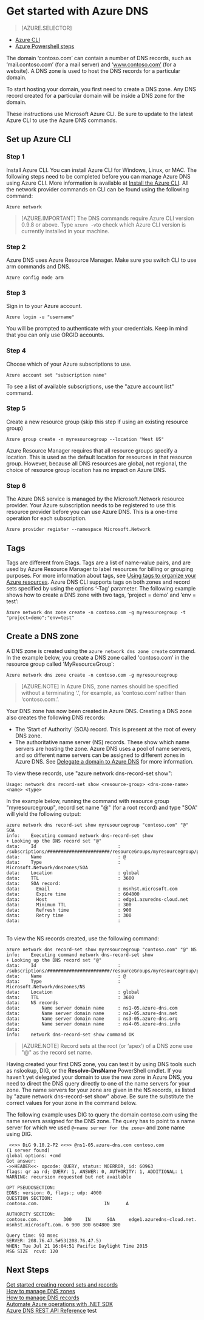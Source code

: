 <properties
   pageTitle="Get started with Azure DNS | Microsoft Azure"
   description="Learn how to create DNS zones for Azure DNS step-by-step to start hosting your DNS domain using PowerShell or CLI"
   services="dns"
   documentationCenter="na"
   authors="joaoma"
   manager="adinah"
   editor=""/>

<tags
   ms.service="dns"
   ms.devlang="na"
   ms.topic="hero-article"
   ms.tgt_pltfrm="na"
   ms.workload="infrastructure-services"
   ms.date="09/02/2015"
   ms.author="joaoma"/>

# Get started with Azure DNS



> [AZURE.SELECTOR]
- [Azure CLI](dns-getstarted-create-dnszone-cli.md)
- [Azure Powershell steps](dns-getstarted-create-dnszone.md)


The domain ‘contoso.com’ can contain a number of DNS records, such as ‘mail.contoso.com’ (for a mail server) and ‘www.contoso.com’ (for a website). A DNS zone is used to host the DNS records for a particular domain.

To start hosting your domain, you first need to create a DNS zone. Any DNS record created for a particular domain will be inside a DNS zone for the domain.

These instructions use Microsoft Azure CLI. Be sure to update to the latest Azure CLI to use the Azure DNS commands.

## Set up Azure CLI

### Step 1

Install Azure CLI. You can install Azure CLI for Windows, Linux, or MAC. The following steps need to be completed before you can manage Azure DNS using Azure CLI. More information is available at [Install the Azure CLI](../xplat-cli-install.md). All the network provider commands on CLI can be found using the following command:

	Azure network


>[AZURE.IMPORTANT] The DNS commands require Azure CLI version 0.9.8 or above. Type `azure -v`to check which Azure CLI version is currently installed in your machine.
 
### Step 2

Azure DNS uses Azure Resource Manager. Make sure you switch CLI to use arm commands and DNS.

	Azure config mode arm

### Step 3

Sign in to your Azure account.

    Azure login -u "username"

You will be prompted to authenticate with your credentials. Keep in mind that you can only use ORGID accounts.

### Step 4
Choose which of your Azure subscriptions to use.

    Azure account set "subscription name"

To see a list of available subscriptions, use the "azure account list" command.

### Step 5

Create a new resource group (skip this step if using an existing resource group)

    Azure group create -n myresourcegroup --location "West US"

Azure Resource Manager requires that all resource groups specify a location. This is used as the default location for resources in that resource group. However, because all DNS resources are global, not regional, the choice of resource group location has no impact on Azure DNS.

### Step 6

The Azure DNS service is managed by the Microsoft.Network resource provider. Your Azure subscription needs to be registered to use this resource provider before you can use Azure DNS. This is a one-time operation for each subscription.

	Azure provider register --namespace Microsoft.Network

## Tags

Tags are different from Etags. Tags are a list of name-value pairs, and are used by Azure Resource Manager to label resources for billing or grouping purposes. For more information about tags, see [Using tags to organize your Azure resources](resource-group-using-tags.md). Azure DNS CLI supports tags on both zones and record sets specified by using the options ‘-Tag’ parameter. The following example shows how to create a DNS zone with two tags, ‘project = demo’ and ‘env = test’:

	Azure network dns zone create -n contoso.com -g myresourcegroup -t "project=demo";"env=test"

## Create a DNS zone

A DNS zone is created using the `azure network dns zone create` command. In the example below, you create a DNS zone called 'contoso.com' in the resource group called 'MyResourceGroup':

    Azure network dns zone create -n contoso.com -g myresourcegroup


>[AZURE.NOTE] In Azure DNS, zone names should be specified without a terminating ‘.’, for example, as ‘contoso.com’ rather than ‘contoso.com.’.


Your DNS zone has now been created in Azure DNS. Creating a DNS zone also creates the following DNS records:

- The ‘Start of Authority’ (SOA) record. This is present at the root of every DNS zone.
- The authoritative name server (NS) records. These show which name servers are hosting the zone. Azure DNS uses a pool of name servers, and so different name servers can be assigned to different zones in Azure DNS. See [Delegate a domain to Azure DNS](dns-domain-delegation.md) for more information.

To view these records, use "azure network dns-record-set show":

	Usage: network dns record-set show <resource-group> <dns-zone-name> <name> <type>


In the example below, running the command with resource group "myresourcegroup", record set name "@" (for a root record) and type "SOA" will yield the following output:
 

	azure network dns record-set show myresourcegroup "contoso.com" "@" SOA
	info:    Executing command network dns-record-set show
	+ Looking up the DNS record set "@"
	data:    Id                              : /subscriptions/#######################/resourceGroups/myresourcegroup/providers/Microsoft.Network/dnszones/contoso.com/SOA/@
	data:    Name                            : @
	data:    Type                            : Microsoft.Network/dnszones/SOA
	data:    Location                        : global
	data:    TTL                             : 3600
	data:    SOA record:
	data:      Email                         : msnhst.microsoft.com
	data:      Expire time                   : 604800
	data:      Host                          : edge1.azuredns-cloud.net
	data:      Minimum TTL                   : 300
	data:      Refresh time                  : 900
	data:      Retry time                    : 300
	data:                                    :
<BR>
To view the NS records created, use the following command:

	azure network dns record-set show myresourcegroup "contoso.com" "@" NS
	info:    Executing command network dns-record-set show
	+ Looking up the DNS record set "@"
	data:    Id                              : /subscriptions/#######################/resourceGroups/myresourcegroup/providers/Microsoft.Network/dnszones/contoso.com/NS/@
	data:    Name                            : @
	data:    Type                            : Microsoft.Network/dnszones/NS
	data:    Location                        : global
	data:    TTL                             : 3600
	data:    NS records
	data:        Name server domain name     : ns1-05.azure-dns.com
	data:        Name server domain name     : ns2-05.azure-dns.net
	data:        Name server domain name     : ns3-05.azure-dns.org
	data:        Name server domain name     : ns4-05.azure-dns.info
	data:
	info:    network dns-record-set show command OK

>[AZURE.NOTE] Record sets at the root (or ‘apex’) of a DNS zone use "@" as the record set name.

Having created your first DNS zone, you can test it by using DNS tools such as nslookup, DIG, or the **Resolve-DnsName** PowerShell cmdlet.
If you haven’t yet delegated your domain to use the new zone in Azure DNS, you need to direct the DNS query directly to one of the name servers for your zone. The name servers for your zone are given in the NS records, as listed by "azure network dns-record-set show" above. Be sure the substitute the correct values for your zone in the command below.

The following example uses DIG to query the domain contoso.com using the name servers assigned for the DNS zone. The query has to point to a name server for which we used `@<name server for the zone>` and zone name using DIG.

	 <<>> DiG 9.10.2-P2 <<>> @ns1-05.azure-dns.com contoso.com
	(1 server found)
	global options: +cmd
 	Got answer:
	->>HEADER<<- opcode: QUERY, status: NOERROR, id: 60963
 	flags: qr aa rd; QUERY: 1, ANSWER: 0, AUTHORITY: 1, ADDITIONAL: 1
 	WARNING: recursion requested but not available

 	OPT PSEUDOSECTION:
 	EDNS: version: 0, flags:; udp: 4000
  	QUESTION SECTION:
	contoso.com.                        IN      A

 	AUTHORITY SECTION:
	contoso.com.         300     IN      SOA     edge1.azuredns-cloud.net.
	msnhst.microsoft.com. 6 900 300 604800 300

	Query time: 93 msec
	SERVER: 208.76.47.5#53(208.76.47.5)
	WHEN: Tue Jul 21 16:04:51 Pacific Daylight Time 2015
	MSG SIZE  rcvd: 120

## Next Steps


[Get started creating record sets and records](dns-getstarted-create-recordset-cli.md)<BR>
[How to manage DNS zones](dns-operations-dnszones-cli.md)<BR>
[How to manage DNS records](dns-operations-recordsets-cli.md)<BR>
[Automate Azure operations with .NET SDK](dns-sdk.md)<BR>
[Azure DNS REST API Reference](https://msdn.microsoft.com/library/azure/mt163862.aspx)
test
